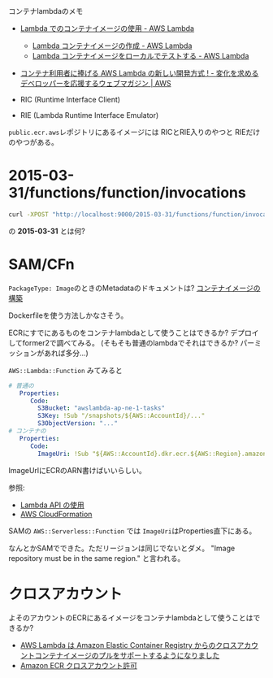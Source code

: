 コンテナlambdaのメモ

- [Lambda でのコンテナイメージの使用 - AWS Lambda](https://docs.aws.amazon.com/ja_jp/lambda/latest/dg/lambda-images.html)
  - [Lambda コンテナイメージの作成 - AWS Lambda](https://docs.aws.amazon.com/ja_jp/lambda/latest/dg/images-create.html)
  - [Lambda コンテナイメージをローカルでテストする \- AWS Lambda](https://docs.aws.amazon.com/ja_jp/lambda/latest/dg/images-test.html)
- [コンテナ利用者に捧げる AWS Lambda の新しい開発方式 ! - 変化を求めるデベロッパーを応援するウェブマガジン | AWS](https://aws.amazon.com/jp/builders-flash/202103/new-lambda-container-development/?awsf.filter-name=*all)



- RIC (Runtime Interface Client)
- RIE (Lambda Runtime Interface Emulator)

`public.ecr.aws`レポジトリにあるイメージには
RICとRIE入りのやつと
RIEだけのやつがある。


# 2015-03-31/functions/function/invocations

```sh
curl -XPOST "http://localhost:9000/2015-03-31/functions/function/invocations" -d '{}'
```
の **2015-03-31** とは何?


# SAM/CFn

`PackageType: Image`のときのMetadataのドキュメントは?
[コンテナイメージの構築](https://docs.aws.amazon.com/ja_jp/serverless-application-model/latest/developerguide/serverless-sam-cli-using-build.html#build-container-image)

Dockerfileを使う方法しかなさそう。

ECRにすでにあるものをコンテナlambdaとして使うことはできるか?
デプロイしてformer2で調べてみる。
(そもそも普通のlambdaでそれはできるか? パーミッションがあれば多分...)


`AWS::Lambda::Function` みてみると

```yaml
# 普通の
   Properties:
      Code: 
        S3Bucket: "awslambda-ap-ne-1-tasks"
        S3Key: !Sub "/snapshots/${AWS::AccountId}/..."
        S3ObjectVersion: "..."
# コンテナの
   Properties:
      Code:
        ImageUri: !Sub "${AWS::AccountId}.dkr.ecr.${AWS::Region}.amazonaws.com/..."
```

ImageUrlにECRのARN書けばいいらしい。

参照:
- [Lambda API の使用](https://docs.aws.amazon.com/ja_jp/lambda/latest/dg/configuration-images.html#configuration-images-api)
- [AWS CloudFormation](https://docs.aws.amazon.com/ja_jp/lambda/latest/dg/configuration-images.html#configuration-images-cloudformation)

SAMの `AWS::Serverless::Function` では `ImageUri`はProperties直下にある。

なんとかSAMでできた。ただリージョンは同じでないとダメ。
"Image repository must be in the same region."
と言われる。


# クロスアカウント

よそのアカウントのECRにあるイメージをコンテナlambdaとして使うことはできるか?

- [AWS Lambda は Amazon Elastic Container Registry からのクロスアカウントコンテナイメージのプルをサポートするようになりました](https://aws.amazon.com/jp/about-aws/whats-new/2021/11/aws-lambda-support-cross-account-image-amazon-elastic-container-registry/)
- [Amazon ECR クロスアカウント許可](https://docs.aws.amazon.com/ja_jp/lambda/latest/dg/configuration-images.html)

